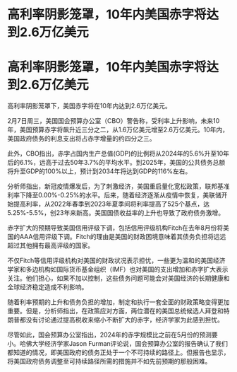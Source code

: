 # 高利率阴影笼罩，10年内美国赤字将达到2.6万亿美元

# 高利率阴影笼罩，10年内美国赤字将达到2.6万亿美元

高利率阴影笼罩下，美国赤字将在10年内达到2.6万亿美元。

2月7日周三，美国国会预算办公室（CBO）警告称，受利率上升影响，未来10年，美国预算赤字将飙升近三分之二，从1.6万亿美元增至2.6万亿美元。10年内，美国政府债务的利息支出将占赤字增量的约四分之三。

此外，CBO指出，赤字占国内生产总值(GDP)的比例将从2024年的5.6%升至10年后的6.1%，远高于过去50年3.7%的平均水平。到2025年，美国的公共债务总额将升至GDP的100%以上，预计到2034年将达到GDP的116%左右。

分析师指出，新冠疫情爆发后，为了刺激经济，美国重启量化宽松政策，联邦基准利率下降至0.00%-0.25%的水平。后来，随着经济逐渐从疫情中恢复，美联储开始提高利率，从2022年春季到2023年夏季间将利率提高了525个基点，达5.25%-5.5%，创23年来新高。美国国债收益率的上升也导致了政府债务激增。

赤字扩大的预期导致美国信用评级下调，包括信用评级机构Fitch在去年8月份将美国的AAA信用评级下调。Fitch的理由是美国的财政困境意味着其债务负担将远远超过其他拥有最高评级的国家。

不仅Fitch等信用评级机构对美国的财政状况表示担忧，一些更为温和的美国经济学家和多边机构如国际货币基金组织（IMF）也对美国的支出增加和赤字扩大表示关注。他们担心，如果不加以控制，这些债务问题可能会对美国经济的长期健康和全球经济稳定造成不利影响。

随着利率预期的上升和债务负担的增加，制定和执行一套全面的财政策略变得更加重要。但是，分析师指出，在政策应对方面，两位潜在的美国总统候选人拜登和特朗普都没有讨论通过提高税收来缩小不断扩大的赤字，经济学家为此感到担忧。

尽管如此，国会预算办公室指出，2024年的赤字规模比之前在5月份的预测要小。哈佛大学经济学家Jason
Furman评论说，国会预算办公室的报告确认了我们都知道的情况，即美国政府的债务正处于一个不可持续的路径上。但报告也显示，将美国政府债务调整至可持续路径所需的措施并不如先前预期的那般困难。

